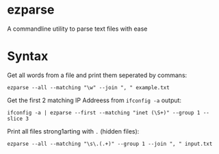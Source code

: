 ezparse
=======

A commandline utility to parse text files with ease

Syntax
======

Get all words from a file and print them seperated by commans:

    ezparse --all --matching "\w" --join ", " example.txt

Get the first 2 matching IP Addreess from `ifconfig -a` output:

    ifconfig -a | ezparse --first --matching "inet (\S+)" --group 1 --slice 3

Print all files strong1arting with `.` (hidden files):

    ezparse --all --matching "\s\.(.+)" --group 1 --join ", " input.txt
